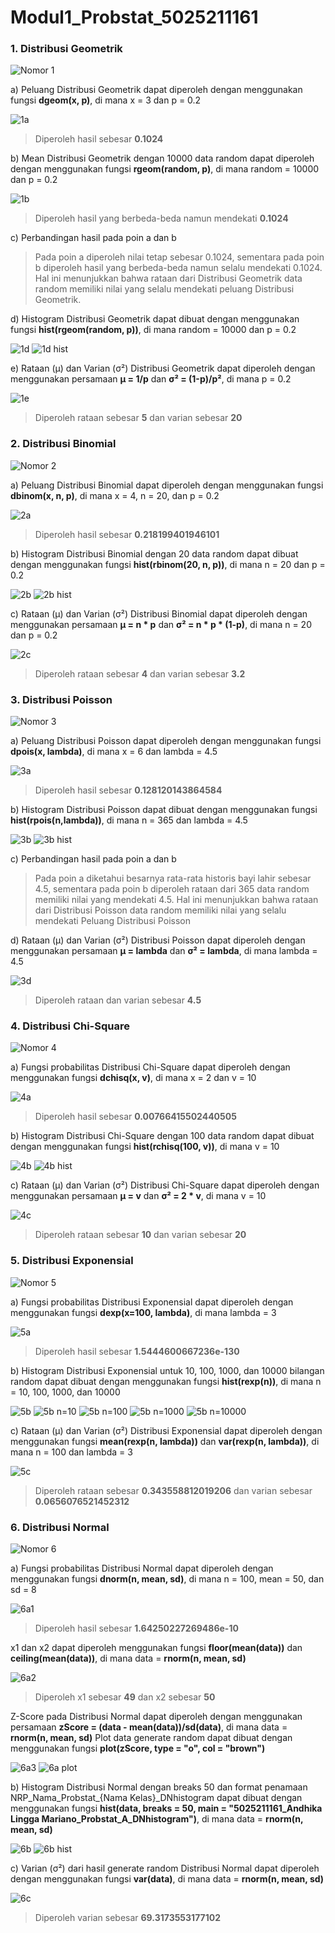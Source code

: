 # Modul1_Probstat_5025211161

### **1. Distribusi Geometrik**
![Nomor 1](https://user-images.githubusercontent.com/90295688/195259953-dedbd821-323a-4cbf-8fca-6f750d1e4aa9.png)

a) Peluang Distribusi Geometrik dapat diperoleh dengan menggunakan fungsi **dgeom(x, p)**, di mana x = 3 dan p = 0.2

![1a](https://user-images.githubusercontent.com/90295688/195260479-45fe9626-89a0-433a-b193-9570458f0247.png)

>Diperoleh hasil sebesar **0.1024**

b) Mean Distribusi Geometrik dengan 10000 data random dapat diperoleh dengan menggunakan fungsi **rgeom(random, p)**, di mana random = 10000 dan p = 0.2

![1b](https://user-images.githubusercontent.com/90295688/195261158-2bb0214d-568f-4598-9f34-ffdac474bf52.png)

>Diperoleh hasil yang berbeda-beda namun mendekati **0.1024**

c) Perbandingan hasil pada poin a dan b

>Pada poin a diperoleh nilai tetap sebesar 0.1024, sementara pada poin b diperoleh hasil yang berbeda-beda namun selalu mendekati 0.1024. Hal ini menunjukkan bahwa rataan dari Distribusi Geometrik data random memiliki nilai yang selalu mendekati peluang Distribusi Geometrik.

d) Histogram Distribusi Geometrik dapat dibuat dengan menggunakan fungsi **hist(rgeom(random, p))**, di mana random = 10000 dan p = 0.2

![1d](https://user-images.githubusercontent.com/90295688/195261620-4d3f633d-72a0-4e6c-a451-64fced78401a.png)
![1d hist](https://user-images.githubusercontent.com/90295688/195261623-85ddf020-1313-4400-8615-c1542d418aad.png)

e) Rataan (μ) dan Varian (σ²) Distribusi Geometrik dapat diperoleh dengan menggunakan persamaan **μ = 1/p** dan **σ² = (1-p)/p²**, di mana p = 0.2

![1e](https://user-images.githubusercontent.com/90295688/195262908-f3dcb4cd-fbb2-4c67-b78d-b7a152a14091.png)

>Diperoleh rataan sebesar **5** dan varian sebesar **20** 

### **2. Distribusi Binomial**
![Nomor 2](https://user-images.githubusercontent.com/90295688/195263617-36bbd2b3-99ce-461f-a243-911894c5692d.png)

a) Peluang Distribusi Binomial dapat diperoleh dengan menggunakan fungsi **dbinom(x, n, p)**, di mana x = 4, n = 20, dan p = 0.2

![2a](https://user-images.githubusercontent.com/90295688/195263884-62ebb40b-a48d-4186-b3cf-6943287143ee.png)

>Diperoleh hasil sebesar **0.218199401946101**

b) Histogram Distribusi Binomial dengan 20 data random dapat dibuat dengan menggunakan fungsi **hist(rbinom(20, n, p))**, di mana n = 20 dan p = 0.2

![2b](https://user-images.githubusercontent.com/90295688/195264509-d470f79d-d1a7-40e6-bdab-ed7c5ef81044.png)
![2b hist](https://user-images.githubusercontent.com/90295688/195264506-73d809d5-ddb1-4a54-9dc7-010607995a79.png)

c) Rataan (μ) dan Varian (σ²) Distribusi Binomial dapat diperoleh dengan menggunakan persamaan **μ = n * p** dan **σ² = n * p * (1-p)**, di mana n = 20 dan p = 0.2

![2c](https://user-images.githubusercontent.com/90295688/195265346-e71d0aa9-4aea-49b6-a43a-dab438673315.png)

>Diperoleh rataan sebesar **4** dan varian sebesar **3.2**

### **3. Distribusi Poisson**
![Nomor 3](https://user-images.githubusercontent.com/90295688/195265617-07ed64a1-9873-43af-9c6d-3570daa69b4f.png)

a) Peluang Distribusi Poisson dapat diperoleh dengan menggunakan fungsi **dpois(x, lambda)**, di mana x = 6 dan lambda = 4.5

![3a](https://user-images.githubusercontent.com/90295688/195266206-40bf5675-057e-4684-b92d-d461f68deaea.png)

>Diperoleh hasil sebesar **0.128120143864584**

b) Histogram Distribusi Poisson dapat dibuat dengan menggunakan fungsi **hist(rpois(n,lambda))**, di mana n = 365 dan lambda = 4.5

![3b](https://user-images.githubusercontent.com/90295688/195267261-452c3a2b-dc3b-4a2c-9e0a-7329797867cc.png)
![3b hist](https://user-images.githubusercontent.com/90295688/195267256-4dba6045-2a06-4081-b72f-251176a436c0.png)

c) Perbandingan hasil pada poin a dan b

>Pada poin a diketahui besarnya rata-rata historis bayi lahir sebesar 4.5, sementara pada poin b diperoleh rataan dari 365 data random memiliki nilai yang mendekati 4.5. Hal ini menunjukkan bahwa rataan dari Distribusi Poisson data random memiliki nilai yang selalu mendekati Peluang Distribusi Poisson

d) Rataan (μ) dan Varian (σ²) Distribusi Poisson dapat diperoleh dengan menggunakan persamaan **μ = lambda** dan **σ² = lambda**, di mana lambda = 4.5

![3d](https://user-images.githubusercontent.com/90295688/195267651-ebf6ee7c-d42a-4f30-b072-132056ae93e5.png)

>Diperoleh rataan dan varian sebesar **4.5**

### **4. Distribusi Chi-Square**
![Nomor 4](https://user-images.githubusercontent.com/90295688/195267762-153550a0-b3c8-4d49-a3c0-24d54962bee7.png)

a) Fungsi probabilitas Distribusi Chi-Square dapat diperoleh dengan menggunakan fungsi **dchisq(x, v)**, di mana x = 2 dan v = 10

![4a](https://user-images.githubusercontent.com/90295688/195268163-fc2c82be-6075-4779-a204-78d28bb222ca.png)

>Diperoleh hasil sebesar **0.00766415502440505**

b) Histogram Distribusi Chi-Square dengan 100 data random dapat dibuat dengan menggunakan fungsi **hist(rchisq(100, v))**, di mana v = 10

![4b](https://user-images.githubusercontent.com/90295688/195268764-6268d81d-a9aa-483c-bd73-d87a7f147d36.png)
![4b hist](https://user-images.githubusercontent.com/90295688/195268768-1d7a126f-2354-4b85-a5ff-c2333c05da40.png)

c) Rataan (μ) dan Varian (σ²) Distribusi Chi-Square dapat diperoleh dengan menggunakan persamaan **μ = v** dan **σ² = 2 * v**, di mana v = 10

![4c](https://user-images.githubusercontent.com/90295688/195269013-bcbd85a0-f0be-4cab-8c78-466193a259e4.png)

>Diperoleh rataan sebesar **10** dan varian sebesar **20**

### **5. Distribusi Exponensial**
![Nomor 5](https://user-images.githubusercontent.com/90295688/195269162-ac35efa7-51d2-4252-99e8-a29e3dbfb3bc.png)

a) Fungsi probabilitas Distribusi Exponensial dapat diperoleh dengan menggunakan fungsi **dexp(x=100, lambda)**, di mana lambda = 3

![5a](https://user-images.githubusercontent.com/90295688/195269755-00718683-0783-4839-91ca-192457ebd08f.png)

>Diperoleh hasil sebesar **1.5444600667236e-130**

b) Histogram Distribusi Exponensial untuk 10, 100, 1000, dan 10000 bilangan random dapat dibuat dengan menggunakan fungsi **hist(rexp(n))**, di mana n = 10, 100, 1000, dan 10000

![5b](https://user-images.githubusercontent.com/90295688/195270231-ddf39ef2-9875-48fd-8768-93c9260e6cd6.png)
![5b n=10](https://user-images.githubusercontent.com/90295688/195270236-d169dc9b-8643-4a9d-ad11-287796828474.png)
![5b n=100](https://user-images.githubusercontent.com/90295688/195270239-17a5d45b-98ee-47a5-b185-6f2247d2bd06.png)
![5b n=1000](https://user-images.githubusercontent.com/90295688/195270243-08938a4d-db47-4025-b4bc-003f9063fa2c.png)
![5b n=10000](https://user-images.githubusercontent.com/90295688/195270247-866ce435-d6ab-4c40-973d-b8fe97449064.png)

c) Rataan (μ) dan Varian (σ²) Distribusi Exponensial dapat diperoleh dengan menggunakan fungsi **mean(rexp(n, lambda))** dan **var(rexp(n, lambda))**, di mana n = 100 dan lambda = 3

![5c](https://user-images.githubusercontent.com/90295688/195270824-b0ad0bce-08dd-47b1-b48c-38041426c7ad.png)

>Diperoleh rataan sebesar **0.343558812019206** dan varian sebesar **0.0656076521452312**

### **6. Distribusi Normal**
![Nomor 6](https://user-images.githubusercontent.com/90295688/195271041-7113d5a1-62c5-4a3f-9f8e-4183253abdef.png)

a) Fungsi probabilitas Distribusi Normal dapat diperoleh dengan menggunakan fungsi **dnorm(n, mean, sd)**, di mana n = 100, mean = 50, dan sd = 8

![6a1](https://user-images.githubusercontent.com/90295688/195273385-ea150d5e-909f-43d0-9ba5-11b114c5a779.png)

>Diperoleh hasil sebesar **1.64250227269486e-10**

x1 dan x2 dapat diperoleh menggunakan fungsi **floor(mean(data))** dan **ceiling(mean(data))**, di mana data = **rnorm(n, mean, sd)**

![6a2](https://user-images.githubusercontent.com/90295688/195273395-8a7c205c-0892-45b8-96e7-a44debbd50ef.png)

>Diperoleh x1 sebesar **49** dan x2 sebesar **50**

Z-Score pada Distribusi Normal dapat diperoleh dengan menggunakan persamaan **zScore = (data - mean(data))/sd(data)**, di mana data = **rnorm(n, mean, sd)**
Plot data generate random dapat dibuat dengan menggunakan fungsi **plot(zScore, type = "o", col = "brown")**

![6a3](https://user-images.githubusercontent.com/90295688/195273315-8605c494-0cad-4d56-8427-7cda95b94006.png)
![6a plot](https://user-images.githubusercontent.com/90295688/195273317-ecef8a07-e74a-4725-85d7-22c122338dd5.png)

b) Histogram Distribusi Normal dengan breaks 50 dan format penamaan NRP_Nama_Probstat_{Nama Kelas}\_DNhistogram dapat dibuat dengan menggunakan fungsi **hist(data, breaks = 50, main = "5025211161_Andhika Lingga Mariano_Probstat_A_DNhistogram")**, di mana data = **rnorm(n, mean, sd)**

![6b](https://user-images.githubusercontent.com/90295688/195273949-65a26d27-9d49-4792-82a0-29c0d8e33804.png)
![6b hist](https://user-images.githubusercontent.com/90295688/195273951-1fa10b2b-d26d-4500-9bc2-7d8784f00fb9.png)

c) Varian (σ²) dari hasil generate random Distribusi Normal dapat diperoleh dengan menggunakan fungsi **var(data)**, di mana data = **rnorm(n, mean, sd)**

![6c](https://user-images.githubusercontent.com/90295688/195274275-1c0da004-13e9-4617-9ec2-aa4b686f6f5e.png)

>Diperoleh varian sebesar **69.3173553177102**

